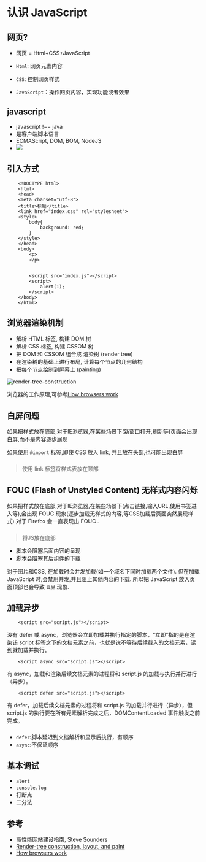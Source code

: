 # 认识 JavaScript


## 网页?

- 网页 = Html+CSS+JavaScript

- `Html`: 网页元素内容

- `CSS`: 控制网页样式

- `JavaScript`：操作网页内容，实现功能或者效果


##  javascript
- javascript !== java
- 是客户端脚本语言
- ECMAScript, DOM, BOM, NodeJS 
- ![](http://cdn.jirengu.com/kejian1/13-1.jpg)



## 引入方式
```
	<!DOCTYPE html>
	<html>
	<head>
	<meta charset="utf-8">
	<title>标题</title>
	<link href="index.css" rel="stylesheet">
	<style>
		body{
			background: red;
		}
	</style>
	</head>
	<body>
	    <p>
	    </p>
	    
	    
	    <script src="index.js"></script>
	    <script>
	        alert(1);
	    </script>
	</body>
	</html>
```


## 浏览器渲染机制

- 解析 HTML 标签, 构建 DOM 树
- 解析 CSS 标签, 构建 CSSOM 树
- 把 DOM 和 CSSOM 组合成 渲染树 (render tree)
- 在渲染树的基础上进行布局, 计算每个节点的几何结构
- 把每个节点绘制到屏幕上 (painting)


![render-tree-construction](http://gitlab.jirengu.com/uploads/companyfile/resource/d8d3459ba7/render-tree-construction.png)

浏览器的工作原理,可参考[How browsers work](http://taligarsiel.com/Projects/howbrowserswork1.htm)





## 白屏问题

如果把样式放在底部,对于IE浏览器,在某些场景下(新窗口打开,刷新等)页面会出现白屏,而不是内容逐步展现

如果使用 `@import` 标签,即使 CSS 放入 link, 并且放在头部,也可能出现白屏 

###
> 使用 link 标签将样式表放在顶部

## FOUC (Flash of Unstyled Content) 无样式内容闪烁

如果把样式放在底部,对于IE浏览器,在某些场景下(点击链接,输入URL,使用书签进入等),会出现 FOUC 现象(逐步加载无样式的内容,等CSS加载后页面突然展现样式).对于 Firefox 会一直表现出 FOUC . 

###
> 将JS放在底部

- 脚本会阻塞后面内容的呈现
- 脚本会阻塞其后组件的下载

对于图片和CSS, 在加载时会并发加载(如一个域名下同时加载两个文件). 但在加载 JavaScript 时,会禁用并发,并且阻止其他内容的下载. 所以把 JavaScript 放入页面顶部也会导致 `白屏` 现象.

## 加载异步


```
    <script src="script.js"></script>
```  

没有 defer 或 async，浏览器会立即加载并执行指定的脚本，“立即”指的是在渲染该 script 标签之下的文档元素之前，也就是说不等待后续载入的文档元素，读到就加载并执行。

```
    <script async src="script.js"></script>
```   
有 async，加载和渲染后续文档元素的过程将和 script.js 的加载与执行并行进行（异步）。

```
	<script defer src="script.js"></script>
```
有 defer，加载后续文档元素的过程将和 script.js 的加载并行进行（异步），但 script.js 的执行要在所有元素解析完成之后，DOMContentLoaded 事件触发之前完成。

### 

- `defer`:脚本延迟到文档解析和显示后执行，有顺序
- `async`:不保证顺序

## 基本调试

- `alert`
- `console.log`
- 打断点
- 二分法



## 参考
- 高性能网站建设指南, Steve Sounders
- [Render-tree construction, layout, and paint
](https://developers.google.com/web/fundamentals/performance/critical-rendering-path/render-tree-construction?hl=en)
- [How browsers work](http://taligarsiel.com/Projects/howbrowserswork1.htm)


